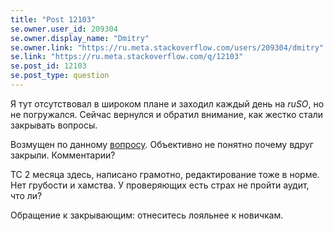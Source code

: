 ```yaml
---
title: "Post 12103"
se.owner.user_id: 209304
se.owner.display_name: "Dmitry"
se.owner.link: "https://ru.meta.stackoverflow.com/users/209304/dmitry"
se.link: "https://ru.meta.stackoverflow.com/q/12103"
se.post_id: 12103
se.post_type: question
---
```

<p>Я тут отсутствовал в широком плане и заходил каждый день на <em>ruSO</em>, но не погружался. Сейчас вернулся и обратил внимание, как жестко стали закрывать вопросы.</p>
<p>Возмущен по данному <a href="https://ru.stackoverflow.com/q/1435193/209304">вопросу</a>. Объективно не понятно почему вдруг закрыли. Комментарии?</p>
<p>ТС 2 месяца здесь, написано грамотно, редактирование тоже в норме. Нет грубости и хамства. У проверяющих есть страх не пройти аудит, что ли?</p>
<p>Обращение к закрывающим: отнеситесь лояльнее к новичкам.</p>
